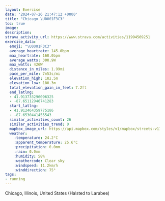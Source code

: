 ```yaml
---
layout: Exercise
date: '2024-07-26 21:47:12 +0000'
title: "Chicago \U0001F3C3"
toc: true
image:
description:
strava_activity_url: https://www.strava.com/activities/11994569251
exercise_data:
  emoji: "\U0001F3C3"
  average_heartrate: 145.0bpm
  max_heartrate: 160.0bpm
  average_watts: 300.9W
  max_watts: 426W
  distance_in_miles: 1.99mi
  pace_per_mile: 7m53s/mi
  elevation_high: 182.5m
  elevation_low: 180.3m
  total_elevation_gain_in_feet: 7.2ft
  end_latlng:
  - 41.913733296096325
  - -87.65112946741283
  start_latlng:
  - 41.912464359775186
  - -87.6530441455543
  similar_activities_count: 26
  similar_activities_trend: 0
  mapbox_image_url: https://api.mapbox.com/styles/v1/mapbox/streets-v11/static/path-5+787af2-1.0(ygy~Fxk~uO%3FgBBcACiBBmCCiBCq%40ECMAEM%3FK%3FiCOoXCUGEq%40Di%40%40KECKEaSGu%40KcEIq%40A_%40B%7BFIiG%3FmJEr%40BjF%3FnEHrKJjAFxDD%60AJjSBb%40DFDBrAENBBHJtYBj%40BHHHD%60%40BrC),pin-s-s+e5b22e(-87.65133,41.91373),pin-s-f+89ae00(-87.64922000000006,41.913750000000014)/auto/800x800?access_token=pk.eyJ1Ijoiam9zaGJlY2ttYW4iLCJhIjoiY205eWR2aDd1MWZ6djJrbXc4a3M0bWZleiJ9.XiG9OWkNcZk2QzjJbxLB4A
  weather:
    :temperature: 24.2°C
    :apparent_temperature: 25.6°C
    :precipitation: 0.0mm
    :rain: 0.0mm
    :humidity: 58%
    :weathercode: Clear sky
    :windspeed: 11.2km/h
    :winddirection: 75°
tags:
- running
---
```

Chicago, Illinois, United States (Halsted to Larabee)
